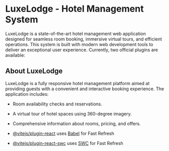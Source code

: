 # LuxeLodge - Hotel Management System

LuxeLodge is a state-of-the-art hotel management web application designed for seamless room booking, immersive virtual tours, and efficient operations. This system is built with modern web development tools to deliver an exceptional user experience.
Currently, two official plugins are available:

## About LuxeLodge
LuxeLodge is a fully responsive hotel management platform aimed at providing guests with a convenient and interactive booking experience. The application includes:
- Room availability checks and reservations.
- A virtual tour of hotel spaces using 360-degree imagery.
- Comprehensive information about rooms, pricing, and offers.

- [@vitejs/plugin-react](https://github.com/vitejs/vite-plugin-react/blob/main/packages/plugin-react/README.md) uses [Babel](https://babeljs.io/) for Fast Refresh
- [@vitejs/plugin-react-swc](https://github.com/vitejs/vite-plugin-react-swc) uses [SWC](https://swc.rs/) for Fast Refresh

